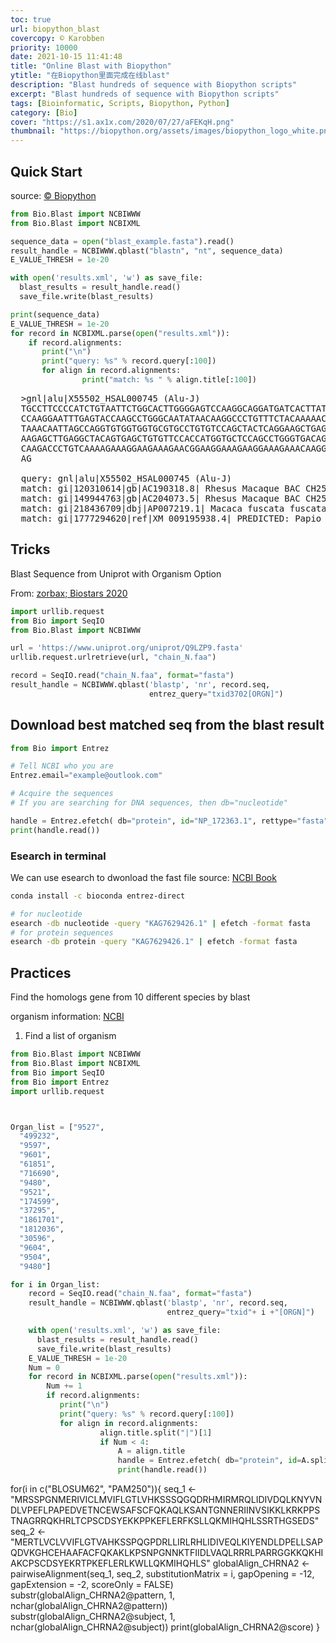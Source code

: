 ```yaml
---
toc: true
url: biopython_blast
covercopy: © Karobben
priority: 10000
date: 2021-10-15 11:41:48
title: "Online Blast with Biopython"
ytitle: "在Biopython里面完成在线blast"
description: "Blast hundreds of sequence with Biopython scripts"
excerpt: "Blast hundreds of sequence with Biopython scripts"
tags: [Bioinformatic, Scripts, Biopython, Python]
category: [Bio]
cover: "https://s1.ax1x.com/2020/07/27/aFEKqH.png"
thumbnail: "https://biopython.org/assets/images/biopython_logo_white.png"
---
```


## Quick Start

source: [© Biopython](https://www.tutorialspoint.com/biopython/biopython_overview_of_blast.htm)

```python
from Bio.Blast import NCBIWWW
from Bio.Blast import NCBIXML

sequence_data = open("blast_example.fasta").read()
result_handle = NCBIWWW.qblast("blastn", "nt", sequence_data)
E_VALUE_THRESH = 1e-20

with open('results.xml', 'w') as save_file:
  blast_results = result_handle.read()
  save_file.write(blast_results)

print(sequence_data)
E_VALUE_THRESH = 1e-20
for record in NCBIXML.parse(open("results.xml")):
    if record.alignments:
       print("\n")
       print("query: %s" % record.query[:100])
       for align in record.alignments:
                print("match: %s " % align.title[:100])
```

<pre>
  >gnl|alu|X55502_HSAL000745 (Alu-J)
  TGCCTTCCCCATCTGTAATTCTGGCACTTGGGGAGTCCAAGGCAGGATGATCACTTATGC
  CCAAGGAATTTGAGTACCAAGCCTGGGCAATATAACAAGGCCCTGTTTCTACAAAAACTT
  TAAACAATTAGCCAGGTGTGGTGGTGCGTGCCTGTGTCCAGCTACTCAGGAAGCTGAGGC
  AAGAGCTTGAGGCTACAGTGAGCTGTGTTCCACCATGGTGCTCCAGCCTGGGTGACAGGG
  CAAGACCCTGTCAAAAGAAAGGAAGAAAGAACGGAAGGAAAGAAGGAAAGAAACAAGGAG
  AG

  query: gnl|alu|X55502_HSAL000745 (Alu-J)
  match: gi|120310614|gb|AC190318.8| Rhesus Macaque BAC CH250-278P13 () complete sequence
  match: gi|149944763|gb|AC204073.5| Rhesus Macaque BAC CH250-450C10 () complete sequence
  match: gi|218436709|dbj|AP007219.1| Macaca fuscata fuscata DNA, clone: MSB2-167F16, complete sequence
  match: gi|1777294620|ref|XM_009195938.4| PREDICTED: Papio anubis SEC14 like lipid binding 5 (SEC14L5), tran
</pre>


## Tricks

Blast Sequence from Uniprot with Organism Option

From: [zorbax; Biostars 2020](https://www.biostars.org/p/439571/)

```python
import urllib.request
from Bio import SeqIO
from Bio.Blast import NCBIWWW

url = 'https://www.uniprot.org/uniprot/Q9LZP9.fasta'
urllib.request.urlretrieve(url, "chain_N.faa")

record = SeqIO.read("chain_N.faa", format="fasta")
result_handle = NCBIWWW.qblast('blastp', 'nr', record.seq,
                               entrez_query="txid3702[ORGN]")

```


## Download best matched seq from the blast result

```python
from Bio import Entrez

# Tell NCBI who you are
Entrez.email="example@outlook.com"

# Acquire the sequences
# If you are searching for DNA sequences, then db="nucleotide"

handle = Entrez.efetch( db="protein", id="NP_172363.1", rettype="fasta", retmode="text")
print(handle.read())
```

### Esearch in terminal

We can use esearch to dwonload the fast file
source: [NCBI Book](https://www.ncbi.nlm.nih.gov/books/NBK179288/)

```bash
conda install -c bioconda entrez-direct

# for nucleotide
esearch -db nucleotide -query "KAG7629426.1" | efetch -format fasta
# for protein sequences
esearch -db protein -query "KAG7629426.1" | efetch -format fasta
```


## Practices

Find the homologs gene from 10 different species by blast

organism information: [NCBI](https://www.ncbi.nlm.nih.gov/Taxonomy/Browser/wwwtax.cgi?mode=Tree&id=38039&lvl=3&lin=f&keep=1&srchmode=1&unlock)

1. Find a list of organism
```python
from Bio.Blast import NCBIWWW
from Bio.Blast import NCBIXML
from Bio import SeqIO
from Bio import Entrez
import urllib.request



Organ_list = ["9527",
  "499232",
  "9597",
  "9601",
  "61851",
  "716690",
  "9480",
  "9521",
  "174599",
  "37295",
  "1861701",
  "1812036",
  "30596",
  "9604",
  "9504",
  "9480"]

for i in Organ_list:
    record = SeqIO.read("chain_N.faa", format="fasta")
    result_handle = NCBIWWW.qblast('blastp', 'nr', record.seq,
                                   entrez_query="txid"+ i +"[ORGN]")

    with open('results.xml', 'w') as save_file:
      blast_results = result_handle.read()
      save_file.write(blast_results)
    E_VALUE_THRESH = 1e-20
    Num = 0
    for record in NCBIXML.parse(open("results.xml")):
        Num += 1
        if record.alignments:
           print("\n")
           print("query: %s" % record.query[:100])
           for align in record.alignments:
                    align.title.split("|")[1]
                    if Num < 4:
                        A = align.title
                        handle = Entrez.efetch( db="protein", id=A.split("|")[1], rettype="fasta", retmode="text")
                        print(handle.read())

```




for(i in c("BLOSUM62", "PAM250")){
  seq_1 <- "MRSSPGNMERIVICLMVIFLGTLVHKSSSQGQDRHMIRMRQLIDIVDQLKNYVNDLVPEFLPAPEDVETNCEWSAFSCFQKAQLKSANTGNNERIINVSIKKLKRKPPSTNAGRRQKHRLTCPSCDSYEKKPPKEFLERFKSLLQKMIHQHLSSRTHGSEDS"
  seq_2 <- "MERTLVCLVVIFLGTVAHKSSPQGPDRLLIRLRHLIDIVEQLKIYENDLDPELLSAPQDVKGHCEHAAFACFQKAKLKPSNPGNNKTFIIDLVAQLRRRLPARRGGKKQKHIAKCPSCDSYEKRTPKEFLERLKWLLQKMIHQHLS"
  globalAlign_CHRNA2 <- pairwiseAlignment(seq_1, seq_2, substitutionMatrix = i, gapOpening = -12, gapExtension = -2, scoreOnly = FALSE)
  substr(globalAlign_CHRNA2@pattern, 1, nchar(globalAlign_CHRNA2@pattern))
  substr(globalAlign_CHRNA2@subject, 1, nchar(globalAlign_CHRNA2@subject))
  print(globalAlign_CHRNA2@score)
}
